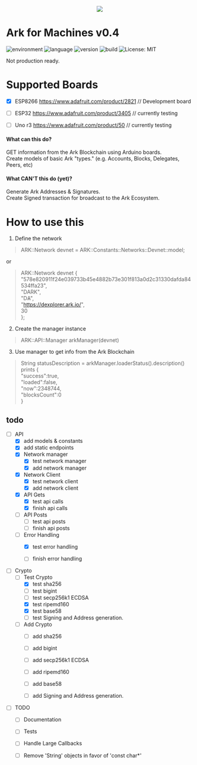 <p align="center">
  <img src="https://github.com/sleepdefic1t/ark-cpp/blob/master/ark_cpp_logo.png"/>
</p>

# Ark for Machines v0.4  

![environment](https://img.shields.io/badge/environment-arduino-15909C.svg?style=flat) 
![language](https://img.shields.io/badge/language-Cpp/C++-blue.svg?style=flat) 
![version](https://img.shields.io/badge/version-v0.4-orange.svg?style=flat)
![build](https://img.shields.io/badge/build-passing-159C40.svg?style=flat) 
![License: MIT](https://img.shields.io/badge/license-MIT-BE90D4.svg?style=flat)  

Not production ready.  

# Supported Boards
- [X] ESP8266 https://www.adafruit.com/product/2821   // Development board
- [ ] ESP32 https://www.adafruit.com/product/3405     // currently testing
- [ ] Uno r3 https://www.adafruit.com/product/50      // currently testing



#### What can this do?  
GET information from the Ark Blockchain using Arduino boards.  
Create models of basic Ark "types." (e.g. Accounts, Blocks, Delegates, Peers, etc)  

#### What CAN'T this do (yet)?  
Generate Ark Addresses & Signatures.  
Create Signed transaction for broadcast to the Ark Ecosystem.  


# How to use this

1) Define the network  
>  ARK::Network devnet = ARK::Constants::Networks::Devnet::model;  

or  

> ARK::Network devnet {  
  "578e820911f24e039733b45e4882b73e301f813a0d2c31330dafda84534ffa23",  
  "DARK",  
  "DѦ",  
  "https://dexplorer.ark.io/",  
  30  
};  



2) Create the manager instance  
> ARK::API::Manager arkManager(devnet)  

3) Use manager to get info from the Ark Blockchain  
> String statusDescription = arkManager.loaderStatus().description()  
> prints {  
  "success":true,  
  "loaded":false,  
  "now":2348744,  
  "blocksCount":0  
}  


## todo

- [ ] API
  - [x] add models & constants
  - [x] add static endpoints
  - [x] Network manager
    - [x] test network manager
    - [x] add network manager
  - [X] Network Client
    - [X] test network client
    - [X] add network client
  - [X] API Gets
    - [X] test api calls
    - [X] finish api calls
  - [ ] API Posts
    - [ ] test api posts
    - [ ] finish api posts
  - [ ] Error Handling
    - [X] test error handling
    - [ ] finish error handling


- [ ] Crypto
  - [ ] Test Crypto
    - [X] test sha256
    - [ ] test bigint
    - [ ] test secp256k1 ECDSA
    - [X] test ripemd160
    - [X] test base58
    - [ ] test Signing and Address generation.
  - [ ] Add Crypto
    - [ ] add sha256
    - [ ] add bigint
    - [ ] add secp256k1 ECDSA
    - [ ] add ripemd160
    - [ ] add base58
    - [ ] add Signing and Address generation.


- [ ] TODO
  - [ ] Documentation 
  - [ ] Tests 
  - [ ] Handle Large Callbacks 
  - [ ] Remove 'String' objects in favor of 'const char*'


